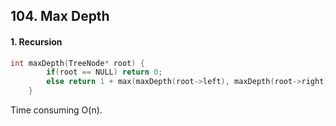 ## 104. Max Depth

#### 1. Recursion

```c++
int maxDepth(TreeNode* root) {
        if(root == NULL) return 0;
        else return 1 + max(maxDepth(root->left), maxDepth(root->right));
    }
```

Time consuming O(n).